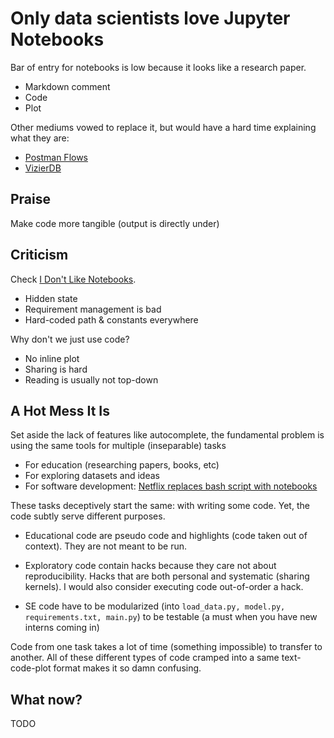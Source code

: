 # Only data scientists love Jupyter Notebooks
Bar of entry for notebooks is low because it looks like a research paper.

- Markdown comment
- Code
- Plot

Other mediums vowed to replace it, but would have a hard time explaining what they are:

- [Postman Flows](https://blog.postman.com/postman-flows-the-next-generation-of-software-development/)
- [VizierDB](https://vizierdb.info)

## Praise
Make code more tangible (output is directly under)

## Criticism
Check [I Don't Like Notebooks](https://docs.google.com/presentation/d/1n2RlMdmv1p25Xy5thJUhkKGvjtV-dkAIsUXP-AL4ffI).

- Hidden state
- Requirement management is bad
- Hard-coded path & constants everywhere

Why don't we just use code?

- No inline plot
- Sharing is hard
- Reading is usually not top-down

## A Hot Mess It Is
Set aside the lack of features like autocomplete, the fundamental problem is using the same tools for multiple (inseparable) tasks

- For education (researching papers, books, etc)
- For exploring datasets and ideas
- For software development: [Netflix replaces bash script with notebooks](https://www.linkedin.com/pulse/inside-netflixs-notebook-driven-architecture-jesus-rodriguez/)

These tasks deceptively start the same: with writing some code. Yet, the code subtly serve different purposes.

- Educational code are pseudo code and highlights (code taken out of context). They are not meant to be run.
  
- Exploratory code contain hacks because they care not about reproducibility. Hacks that are both personal and systematic (sharing kernels). I would also consider executing code out-of-order a hack.
  
- SE code have to be modularized (into `load_data.py, model.py, requirements.txt, main.py`) to be testable (a must when you have new interns coming in)

Code from one task takes a lot of time (something impossible) to transfer to another. All of these different types of code cramped into a same text-code-plot format makes it so damn confusing.

## What now?
TODO